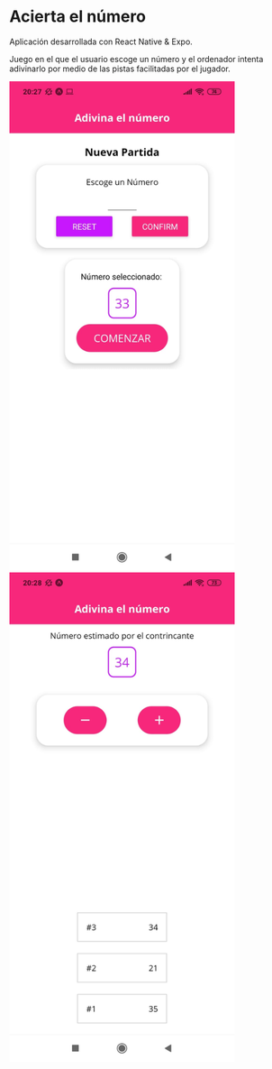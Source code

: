# Acierta el número

Aplicación desarrollada con React Native & Expo.

Juego en el que el usuario escoge un número y el ordenador intenta adivinarlo por medio de las pistas facilitadas por el jugador.

<img src="/img/vista1.jpeg" width="400"><img src="/img/vista2.jpeg" width="400">
